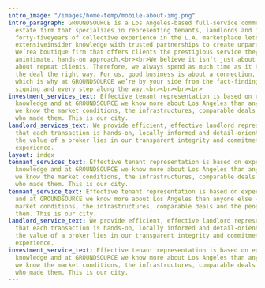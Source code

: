 ```yaml
---
intro_image: "/images/home-temp/mobile-about-img.png"
intro_paragraph: GROUNDSOURCE is a Los Angeles-based full-service commercial real
  estate firm that specializes in representing tenants, landlords and investors. Our
  forty-fiveyears of collective experience in the L.A. marketplace lets us combine
  extensiveinsider knowledge with trusted partnerships to create unparalleled value.
  We’rea boutique firm that offers clients the prestigious service they deserve with
  anintimate, hands-on approach.<br><br>We believe it isn’t just about satisfied clients,it’s
  about repeat clients. Therefore, we always spend as much time as it takes toclose
  the deal the right way. For us, good business is about a connection, not acommission
  which is why at GROUNDSOURCE we’re by your side from the fact-findingto the lease
  signing and every step along the way.<br><br><br><br>
investment_services_text: Effective tenant representation is based on experience and
  knowledge and at GROUNDSOURCE we know more about Los Angeles than anyone else --
  we know the market conditions, the infrastructures, comparable deals and the people
  who made them. This is our city.
landlord_services_text: We provide efficient, effective landlord representation, ensuring
  that each transaction is hands-on, locally informed and detail-oriented. We know
  the value of a broker lies in our transparent integrity and commitment to a seamless
  experience.
layout: index
tennant_services_text: Effective tenant representation is based on experience and
  knowledge and at GROUNDSOURCE we know more about Los Angeles than anyone else --
  we know the market conditions, the infrastructures, comparable deals and the people
  who made them. This is our city.
tennant_service_text: Effective tenant representation is based on experience and knowledge
  and at GROUNDSOURCE we know more about Los Angeles than anyone else -- we know the
  market conditions, the infrastructures, comparable deals and the people who made
  them. This is our city.
landlord_service_text: We provide efficient, effective landlord representation, ensuring
  that each transaction is hands-on, locally informed and detail-oriented. We know
  the value of a broker lies in our transparent integrity and commitment to a seamless
  experience.
investment_service_text: Effective tenant representation is based on experience and
  knowledge and at GROUNDSOURCE we know more about Los Angeles than anyone else --
  we know the market conditions, the infrastructures, comparable deals and the people
  who made them. This is our city.
---
```



